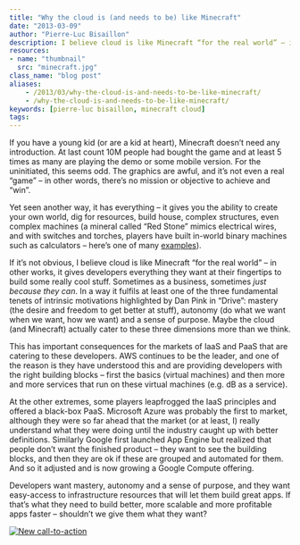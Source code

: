 ```yaml
---
title: "Why the cloud is (and needs to be) like Minecraft"
date: "2013-03-09"
author: "Pierre-Luc Bisaillon"
description: I believe cloud is like Minecraft “for the real world” – in other works, it gives developers everything they want at their fingertips to build some really cool stuff.
resources:
- name: "thumbnail"
  src: "minecraft.jpg"
class_name: "blog post"
aliases:
    - /2013/03/why-the-cloud-is-and-needs-to-be-like-minecraft/
    - /why-the-cloud-is-and-needs-to-be-like-minecraft/
keywords: [pierre-luc bisaillon, minecraft cloud]
tags:
---
```


If you have a young kid (or are a kid at heart), Minecraft doesn’t need any introduction. At last count 10M people had bought the game and at least 5 times as many are playing the demo or some mobile version. For the uninitiated, this seems odd. The graphics are awful, and it’s not even a real “game” – in other words, there’s no mission or objective to achieve and “win”.

Yet seen another way, it has everything – it gives you the ability to create your own world, dig for resources, build house, complex structures, even complex machines (a mineral called “Red Stone” mimics electrical wires, and with switches and torches, players have built in-world binary machines such as calculators – here’s one of many <a href="http://www.youtube.com/watch?v=PiKWqpnqY7o">examples</a>).

If it’s not obvious, I believe cloud is like Minecraft “for the real world” – in other works, it gives developers everything they want at their fingertips to build some really cool stuff. Sometimes as a business, sometimes <em>just because they can</em>. In a way it fulfils at least one of the three fundamental tenets of intrinsic motivations highlighted by Dan Pink in “Drive”: mastery (the desire and freedom to get better at stuff), autonomy (do what we want when we want, how we want) and a sense of purpose. Maybe the cloud (and Minecraft) actually cater to these three dimensions more than we think.

This has important consequences for the markets of IaaS and PaaS that are catering to these developers. AWS continues to be the leader, and one of the reason is they have understood this and are providing developers with the right building blocks – first the basics (virtual machines) and then more and more services that run on these virtual machines (e.g. dB as a service).

At the other extremes, some players leapfrogged the IaaS principles and offered a black-box PaaS. Microsoft Azure was probably the first to market, although they were so far ahead that the market (or at least, I) really understand what they were doing until the industry caught up with better definitions. Similarly Google first launched App Engine but realized that people don’t want the finished product – they want to see the building blocks, and then they are ok if these are grouped and automated for them. And so it adjusted and is now growing a Google Compute offering.

Developers want mastery, autonomy and a sense of purpose, and they want easy-access to infrastructure resources that will let them build great apps. If that’s what they need to build better, more scalable and more profitable apps faster – shouldn’t we give them what they want?

<!--HubSpot Call-to-Action Code --><span class="hs-cta-wrapper" id="hs-cta-wrapper-8b7bfc51-b5a2-4b5a-b64d-417b0d15d585"><span class="hs-cta-node hs-cta-8b7bfc51-b5a2-4b5a-b64d-417b0d15d585" id="hs-cta-8b7bfc51-b5a2-4b5a-b64d-417b0d15d585"><!--[if lte IE 8]><div id="hs-cta-ie-element"></div><![endif]--><a href="https://cta-redirect.hubspot.com/cta/redirect/732832/8b7bfc51-b5a2-4b5a-b64d-417b0d15d585"  target="_blank" ><img class="hs-cta-img" id="hs-cta-img-8b7bfc51-b5a2-4b5a-b64d-417b0d15d585" style="border-width:0px;" src="https://no-cache.hubspot.com/cta/default/732832/8b7bfc51-b5a2-4b5a-b64d-417b0d15d585.png"  alt="New call-to-action"/></a></span><script charset="utf-8" src="https://js.hscta.net/cta/current.js"></script><script type="text/javascript"> hbspt.cta.load(732832, '8b7bfc51-b5a2-4b5a-b64d-417b0d15d585', {"region":"na1"}); </script></span><!-- end HubSpot Call-to-Action Code -->